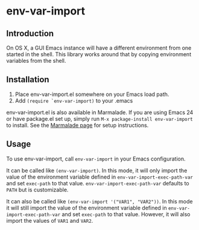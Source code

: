 # env-var-import

## Introduction

On OS X, a GUI Emacs instance will have a different environment from
one started in the shell.  This library works around that by copying
environment variables from the shell.

## Installation 

1. Place env-var-import.el somewhere on your Emacs load path.
2. Add ```(require `env-var-import)``` to your .emacs

env-var-import.el is also available in Marmalade.  If you are using
Emacs 24 or have package.el set up, simply run ```M-x package-install
env-var-import``` to install.  See the
[Marmalade page](http://marmalade-repo.org/) for setup instructions.

## Usage

To use env-var-import, call ```env-var-import``` in your Emacs
configuration.

It can be called like ```(env-var-import)```.  In this mode, it will
only import the value of the environment variable defined in
```env-var-import-exec-path-var``` and set ```exec-path``` to that
value.  ```env-var-import-exec-path-var``` defaults to ```PATH``` but
is customizable.

It can also be called like ```(env-var-import '("VAR1", "VAR2"))```.
In this mode it will still import the value of the environment
variable defined in ```env-var-import-exec-path-var``` and set
```exec-path``` to that value.  However, it will also import the
values of ```VAR1``` and ```VAR2```.

